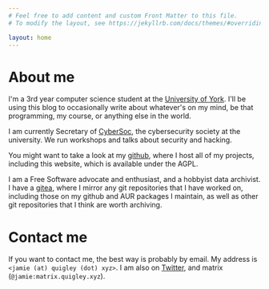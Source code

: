 ```yaml
---
# Feel free to add content and custom Front Matter to this file.
# To modify the layout, see https://jekyllrb.com/docs/themes/#overriding-theme-defaults

layout: home
---
```


# About me

I'm a 3rd year computer science student at the [University of York](https://york.ac.uk). I'll be using this blog to occasionally write about whatever's on my mind, be that programming, my course, or anything else in the world.

I am currently Secretary of [CyberSoc](https://cybersoc.co.uk), the cybersecurity society at the university. We run workshops and talks about security and hacking.

You might want to take a look at my [github](https://github.com/Sciencentistguy), where I host all of my projects, including this website, which is available under the AGPL.

I am a Free Software advocate and enthusiast, and a hobbyist data archivist. I have a [gitea](https://git.quigley.xyz/explore/repos), where I mirror any git repositories that I have worked on, including those on my github and AUR packages I maintain, as well as other git repositories that I think are worth archiving.

# Contact me

If you want to contact me, the best way is probably by email. My address is `<jamie (at) quigley (dot) xyz>`. I am also on [Twitter](https://twitter.com/Sciencentistguy), and matrix (`@jamie:matrix.quigley.xyz`).
